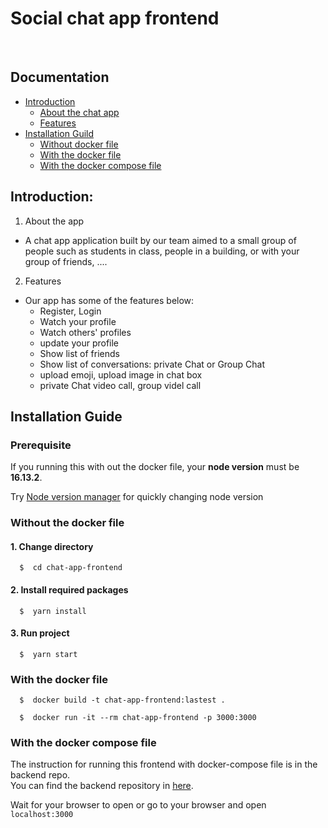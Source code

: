 
# Social chat app frontend

<br>

## Documentation
* [Introduction](#introduction)
    - [About the chat app](#1-about-the-chat-app)
    - [Features](#2-features)
* [Installation Guild](#installation-guide)
    - [Without docker file](#without-the-docker-file)
    - [With the docker file](#with-the-docker-file)
    - [With the docker compose file](#with-the-docker-compose-file)

## Introduction:
1. About the app
- A chat app application built by our team aimed to a small group of people such as 
  students in class, people in a building, or with your group of friends, ....

2. Features 
- Our app has some of the features below:
  + Register, Login
  + Watch your profile
  + Watch others' profiles
  + update your profile
  + Show list of friends
  + Show list of conversations: private Chat or Group Chat
  + upload emoji, upload image in chat box
  + private Chat video call, group videl call


## Installation Guide

### Prerequisite

If you running this with out the docker file, your <b>node version</b> must be <b>16.13.2</b>.<br>

Try [Node version manager](https://github.com/nvm-sh/nvm) for quickly changing node version

### Without the docker file

#### 1. Change directory

```
  $  cd chat-app-frontend
```

#### 2. Install required packages

```
  $  yarn install
```

#### 3. Run project

```
  $  yarn start
```
    
### With the docker file

```
  $  docker build -t chat-app-frontend:lastest .
    
  $  docker run -it --rm chat-app-frontend -p 3000:3000
```
    

### With the docker compose file

The instruction for running this frontend with docker-compose file is in the backend repo.<br>
You can find the backend repository in [here](https://github.com/namxle-hust/chat-app-backend).

Wait for your browser to open or go to your browser and open ``localhost:3000``
